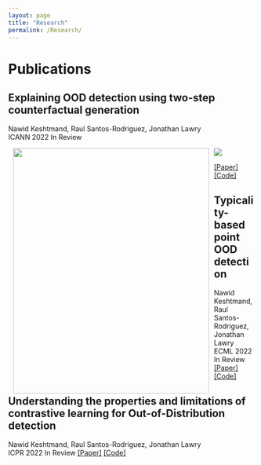 ```yaml
---
layout: page
title: "Research"
permalink: /Research/
---
```


# Publications

## Explaining OOD detection using two-step   counterfactual generation
Nawid Keshtmand, Raul Santos-Rodriguez, Jonathan Lawry  
ICANN 2022 In Review


<img src="../images/what-if.jpg">
<img src="../images/what-if.jpg" width="400" 
     height="500" align="left" hspace="10"/>


[[Paper]](https://www.overleaf.com/project/623c91a3e49ceb864ebc4e44) [[Code]](https://github.com/OngoingMLProjects/Contrastive_Dirichlet)


##  Typicality-based point OOD detection

Nawid Keshtmand, Raul Santos-Rodriguez, Jonathan Lawry  
ECML 2022 In Review
[[Paper]](https://www.overleaf.com/project/6177e98aed9c4d52c9b492db) [[Code]]((https://github.com/OngoingMLProjects/Contrastive_Representation_Uncertainty))

## Understanding the properties and limitations of contrastive learning for Out-of-Distribution detection
Nawid Keshtmand, Raul Santos-Rodriguez, Jonathan Lawry  
ICPR 2022 In Review
[[Paper]](https://www.overleaf.com/project/610e721107d0070578038c9c)  [[Code]](https://github.com/OngoingMLProjects/Contrastive_Representation_Uncertainty)









